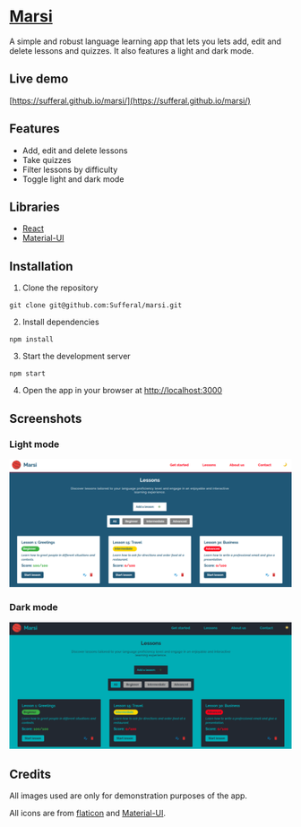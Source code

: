 # [Marsi](https://sufferal.github.io/marsi/) 
A simple and robust language learning app that lets you lets add, edit and delete lessons and quizzes. It also features a light and dark mode.

## Live demo
[https://sufferal.github.io/marsi/](https://sufferal.github.io/marsi/)


## Features
- Add, edit and delete lessons
- Take quizzes
- Filter lessons by difficulty
- Toggle light and dark mode 

## Libraries
- [React](https://react.dev/)
- [Material-UI](https://mui.com/material-ui/) 

## Installation
1. Clone the repository
```
git clone git@github.com:Sufferal/marsi.git
```
2. Install dependencies
```
npm install
```
3. Start the development server
```
npm start
```
4. Open the app in your browser at [http://localhost:3000](http://localhost:3000)

## Screenshots
### Light mode
![Light mode](./src/assets/img/readme/lightmode.png)

### Dark mode
![Dark mode](./src/assets/img/readme/darkmode.png)

## Credits
All images used are only for demonstration purposes of the app.

All icons are from [flaticon](https://www.flaticon.com/) and [Material-UI](https://mui.com/material-ui/).
